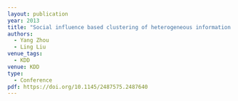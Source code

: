 ```yaml
---
layout: publication
year: 2013
title: "Social influence based clustering of heterogeneous information networks"
authors:
  - Yang Zhou
  - Ling Liu
venue_tags:
  - KDD
venue: KDD
type:
  - Conference
pdf: https://doi.org/10.1145/2487575.2487640
---
```

